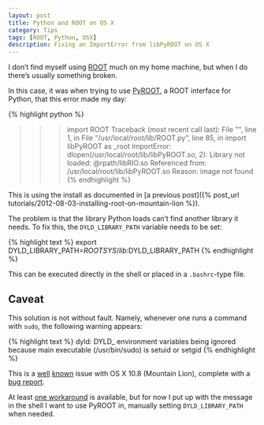 ```yaml
---
layout: post
title: Python and ROOT on OS X
category: Tips
tags: [ROOT, Python, OSX]
description: Fixing an ImportError from libPyROOT on OS X
---
```


I don’t find myself using [ROOT](http://root.cern.ch/drupal/) much on my home machine, but when I do there’s usually something broken.

In this case, it was when trying to use [PyROOT](http://root.cern.ch/drupal/content/pyroot), a ROOT interface for Python, that this error made my day:

{% highlight python %}
>>> import ROOT
Traceback (most recent call last):
  File "<stdin>", line 1, in <module>
  File "/usr/local/root/lib/ROOT.py", line 85, in <module>
    import libPyROOT as _root
ImportError: dlopen(/usr/local/root/lib/libPyROOT.so, 2): Library not loaded: @rpath/libRIO.so
  Referenced from: /usr/local/root/lib/libPyROOT.so
  Reason: image not found
{% endhighlight %}

This is using the install as documented in [a previous post]({% post_url tutorials/2012-08-03-installing-root-on-mountain-lion %}).

The problem is that the library Python loads can’t find another library it needs. To fix this, the `DYLD_LIBRARY_PATH` variable needs to be set:

{% highlight text %}
export DYLD_LIBRARY_PATH=$ROOTSYS/lib:$DYLD_LIBRARY_PATH
{% endhighlight %}

This can be executed directly in the shell or placed in a `.bashrc`-type file.

Caveat
------

This solution is not without fault. Namely, whenever one runs a command with `sudo`, the following warning appears:

{% highlight text %}
dyld: DYLD_ environment variables being ignored because main executable (/usr/bin/sudo) is setuid or setgid
{% endhighlight %}

This is a [well](https://discussions.apple.com/thread/4143805?start=0&tstart=0) [known](http://stackoverflow.com/questions/12064725/dyld-dyld-environment-variables-being-ignored-because-main-executable-usr-bi) issue with OS X 10.8 (Mountain Lion), complete with a [bug report](http://openradar.appspot.com/11894054).

At least [one workaround](http://apple.stackexchange.com/a/76213) is available, but for now I put up with the message in the shell I want to use PyROOT in, manually setting `DYLD_LIBRARY_PATH` when needed.
